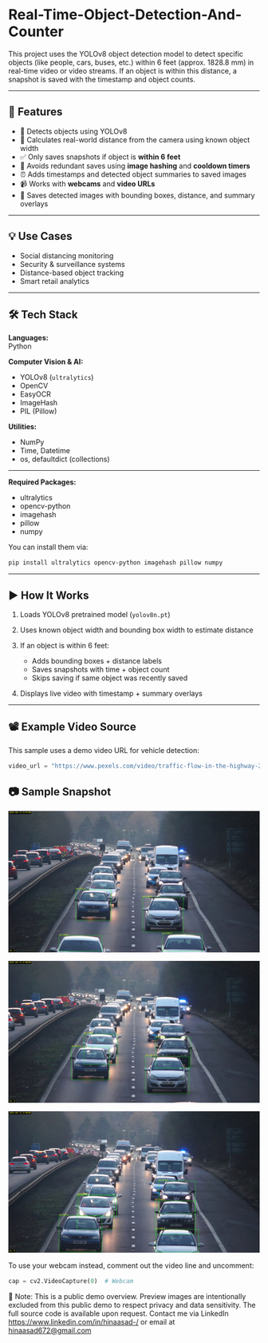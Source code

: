 # Real-Time-Object-Detection-And-Counter


This project uses the YOLOv8 object detection model to detect specific objects (like people, cars, buses, etc.) within 6 feet (approx. 1828.8 mm) in real-time video or video streams. If an object is within this distance, a snapshot is saved with the timestamp and object counts.

---

## 🔧 Features

- 📸 Detects objects using YOLOv8
- 🎯 Calculates real-world distance from the camera using known object width
- ✅ Only saves snapshots if object is **within 6 feet**
- 🧠 Avoids redundant saves using **image hashing** and **cooldown timers**
- ⏰ Adds timestamps and detected object summaries to saved images
- 📹 Works with **webcams** and **video URLs**
- 📁 Saves detected images with bounding boxes, distance, and summary overlays

---

## 💡 Use Cases

- Social distancing monitoring  
- Security & surveillance systems  
- Distance-based object tracking  
- Smart retail analytics  

---

## 🛠️ Tech Stack

**Languages:**  
Python

**Computer Vision & AI:**  
- YOLOv8 (`ultralytics`)
- OpenCV
- EasyOCR  
- ImageHash  
- PIL (Pillow)

**Utilities:**  
- NumPy  
- Time, Datetime  
- os, defaultdict (collections)

---



**Required Packages:**

* ultralytics
* opencv-python
* imagehash
* pillow
* numpy

You can install them via:

```bash
pip install ultralytics opencv-python imagehash pillow numpy
```

---

## ▶️ How It Works

1. Loads YOLOv8 pretrained model (`yolov8n.pt`)
2. Uses known object width and bounding box width to estimate distance
3. If an object is within 6 feet:

   * Adds bounding boxes + distance labels
   * Saves snapshots with time + object count
   * Skips saving if same object was recently saved
4. Displays live video with timestamp + summary overlays

---

## 📽️ Example Video Source

This sample uses a demo video URL for vehicle detection:

```python
video_url = "https://www.pexels.com/video/traffic-flow-in-the-highway-2103099/"
```

## 📷 Sample Snapshot

![example](snapshots/snapshot_1749747477.jpg)


![example](snapshots/snapshot_1749747489.jpg)


![example](snapshots/snapshot_1749747508.jpg)


To use your webcam instead, comment out the video line and uncomment:

```python
cap = cv2.VideoCapture(0)  # Webcam
```

🔐 Note: This is a public demo overview. Preview images are intentionally excluded from this public demo to respect privacy and data sensitivity. The full source code is available upon request. Contact me via LinkedIn https://www.linkedin.com/in/hinaasad-/ or email at hinaasad672@gmail.com


